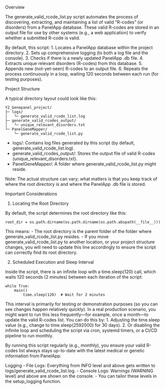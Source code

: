 Overview

The generate_valid_rcode_list.py script automates the process of discovering, extracting, and maintaining a list of valid “R-codes” (or disorders) from a PanelApp database. These valid R-codes are stored in an output file for use by other systems (e.g., a web application) to verify whether a submitted R-code is valid.

By default, this script:
	1.	Locates a PanelApp database within the project directory.
	2.	Sets up comprehensive logging (to both a log file and the console).
	3.	Checks if there is a newly updated PanelApp .db file.
	4.	Extracts unique relevant disorders (R-codes) from this database.
	5.	Appends new (not-yet-seen) R-codes to an output file.
	6.	Repeats the process continuously in a loop, waiting 120 seconds between each run (for testing purposes).

Project Structure

A typical directory layout could look like this:
	
	Y2_Genepanel_project/
	├─ logs/
	│   └─ generate_valid_rcode_list.log
	├─ generate_valid_rcodes_output/
	│   └─ unique_relevant_disorders.txt
	└─ PanelGeneMapper/
	    └─ generate_valid_rcode_list.py

-	logs/: Contains log files generated by this script (by default, generate_valid_rcode_list.log).
-	generate_valid_rcodes_output/: Stores the output file of valid R-codes (unique_relevant_disorders.txt).
-	PanelGeneMapper/: A folder where generate_valid_rcode_list.py might reside.

Note: The actual structure can vary; what matters is that you keep track of where the root directory is and where the PanelApp .db file is stored.

Important Considerations

1. Locating the Root Directory

By default, the script determines the root directory like this:

	root_dir = os.path.dirname(os.path.dirname(os.path.abspath(__file__)))

This means:
	-	The root directory is the parent folder of the folder where generate_valid_rcode_list.py resides.
	-	If you move generate_valid_rcode_list.py to another location, or your project structure changes, you will need to update this line accordingly to ensure the script can correctly find its root directory.

2. Scheduled Execution and Sleep Interval

Inside the script, there is an infinite loop with a time.sleep(120) call, which waits 120 seconds (2 minutes) between each iteration of the script:

	while True:
   		main()
    		time.sleep(120)  # Wait for 2 minutes

This interval is primarily for testing or demonstration purposes (so you can see changes happen relatively quickly). In a real production scenario, you might want to run this less frequently—for example, once a month—to update the valid R-codes list. You can do this by:
	1.	Adjusting the time.sleep value (e.g., change to time.sleep(2592000) for 30 days).
	2.	Or disabling the infinite loop and scheduling the script via cron, systemd timers, or a CI/CD pipeline to run monthly.
 

By running this script regularly (e.g., monthly), you ensure your valid R-codes list always stays up-to-date with the latest medical or genetic information from PanelApp.

Logging
	-	File Logs: Everything from INFO level and above gets written to logs/generate_valid_rcode_list.log.
	-	Console Logs: Warnings (WARNING level) and above are shown on the console.
	-	You can tailor these levels in the setup_logging function.
